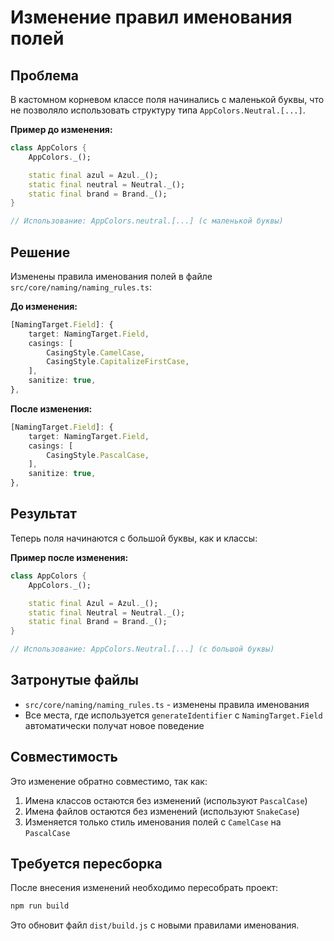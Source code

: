 # Изменение правил именования полей

## Проблема
В кастомном корневом классе поля начинались с маленькой буквы, что не позволяло использовать структуру типа `AppColors.Neutral.[...]`.

**Пример до изменения:**
```dart
class AppColors {
    AppColors._();

    static final azul = Azul._();
    static final neutral = Neutral._();
    static final brand = Brand._();
}

// Использование: AppColors.neutral.[...] (с маленькой буквы)
```

## Решение
Изменены правила именования полей в файле `src/core/naming/naming_rules.ts`:

**До изменения:**
```typescript
[NamingTarget.Field]: {
    target: NamingTarget.Field,
    casings: [
        CasingStyle.CamelCase,
        CasingStyle.CapitalizeFirstCase,
    ],
    sanitize: true,
},
```

**После изменения:**
```typescript
[NamingTarget.Field]: {
    target: NamingTarget.Field,
    casings: [
        CasingStyle.PascalCase,
    ],
    sanitize: true,
},
```

## Результат
Теперь поля начинаются с большой буквы, как и классы:

**Пример после изменения:**
```dart
class AppColors {
    AppColors._();

    static final Azul = Azul._();
    static final Neutral = Neutral._();
    static final Brand = Brand._();
}

// Использование: AppColors.Neutral.[...] (с большой буквы)
```

## Затронутые файлы
- `src/core/naming/naming_rules.ts` - изменены правила именования
- Все места, где используется `generateIdentifier` с `NamingTarget.Field` автоматически получат новое поведение

## Совместимость
Это изменение обратно совместимо, так как:
1. Имена классов остаются без изменений (используют `PascalCase`)
2. Имена файлов остаются без изменений (используют `SnakeCase`)
3. Изменяется только стиль именования полей с `CamelCase` на `PascalCase`

## Требуется пересборка
После внесения изменений необходимо пересобрать проект:
```bash
npm run build
```

Это обновит файл `dist/build.js` с новыми правилами именования.
